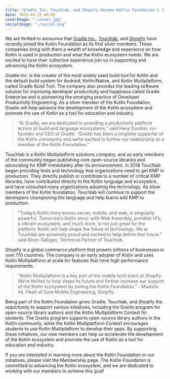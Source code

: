 ```yaml
---
title: "Gradle Inc, Touchlab, and Shopify become Kotlin Foundation's first Silver Members"
date: 2023-04-13 00:05
coverImage: "./cover.jpg"
socialImage: "./social.png"
---
```


We are thrilled to announce that [Gradle Inc.](https://gradle.org/), [Touchlab](https://touchlab.co/kotlin-foundation), and [Shopify](https://www.shopify.com/) have recently joined the Kotlin Foundation as its first silver members. These companies bring with them a wealth of knowledge and experience on how Kotlin is used in production and what the Kotlin ecosystem needs. We are excited to have their collective experience join us in supporting and advancing the Kotlin ecosystem.

Gradle Inc. is the creator of the most widely used build tool for Kotlin and the default build system for Android, Kotlin/Native, and Kotlin Multiplatform, called Gradle Build Tool. The company also provides the leading software solution for improving developer productivity and happiness called Gradle Enterprise and is pioneering the emerging practice of Developer Productivity Engineering. As a silver member of the Kotlin Foundation, Gradle will help advance the development of the Kotlin ecosystem and promote the use of Kotlin as a tool for education and industry.

> “At Gradle, we are dedicated to providing a productivity platform across all build and language ecosystems,” said Hans Dockter, co-founder and CEO of Gradle. “Gradle has been a longtime supporter of the Kotlin community and we’re excited to further our relationship as a member of the Kotlin Foundation.”

Touchlab is a Kotlin Multiplatform solutions company, and as early members of the community began publishing core open-source libraries and advocating for KMP immediately after its announcement. In 2018 Touchlab began providing tools and technology that organizations need to get KMP in production. They directly publish or contribute to a number of critical KMP libraries, have contributed directly to the Kotlin language and ecosystem, and have consulted many organizations adopting the technology. As silver members of the Kotlin foundation, Touchlab will continue to support the developers championing the language and help teams add KMP to production.

> "Today’s Kotlin story across server, mobile, and web, is singularly powerful. Tomorrow’s Kotlin story: with Web Assembly, portable UI’s, a vibrant ecosystem, and much more, is not just great for the platform. Kotlin will help shape the future of technology. We at Touchlab are extremely proud and excited to help define that future." said Kevin Galligan, Technical Partner of Touchlab.

Shopify is a global commerce platform that powers millions of businesses in over 170 countries. The company is an early adopter of Kotlin and uses Kotlin Multiplatform at scale for features that have high performance requirements.

> "Kotlin Multiplatform is a key part of the mobile tech stack at Shopify. We’re thrilled to help shape its future and further increase our support of the Kotlin ecosystem by joining the Kotlin Foundation." - Mustafa Ali, Head of Core Mobile Engineering, Shopify.

Being part of the Kotlin Foundation gives Gradle, Touchlab, and Shopify the opportunity to support various initiatives, including the Grants program for open-source library authors and the Kotlin Multiplatform Contest for students. The Grants program supports open-source library authors in the Kotlin community, while the Kotlin Multiplatform Contest encourages students to use Kotlin Multiplatform to develop their apps. By supporting these initiatives, our new members can help us accelerate the development of the Kotlin ecosystem and promote the use of Kotlin as a tool for education and industry.

If you are interested in learning more about the Kotlin Foundation or our initiatives, please visit the Membership page. The Kotlin Foundation is committed to advancing the Kotlin ecosystem, and we are dedicated to working with our members to achieve this goal!
